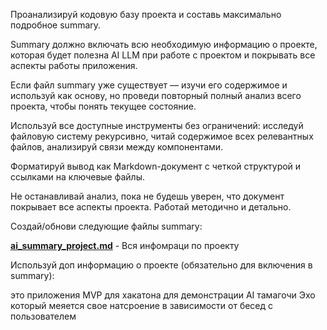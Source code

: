 Проанализируй кодовую базу проекта и составь максимально подробное summary.

Summary должно включать всю необходимую информацию о проекте, которая будет полезна AI LLM при работе с проектом и покрывать все аспекты работы приложения.

Если файл summary уже существует — изучи его содержимое и используй как основу, но проведи повторный полный анализ всего проекта, чтобы понять текущее состояние.

Используй все доступные инструменты без ограничений: исследуй файловую систему рекурсивно, читай содержимое всех релевантных файлов, анализируй связи между компонентами.

Форматируй вывод как Markdown-документ с четкой структурой и ссылками на ключевые файлы.

Не останавливай анализ, пока не будешь уверен, что документ покрывает все аспекты проекта. Работай методично и детально.

Создай/обнови следующие файлы summary:


**[ai_summary_project.md](/ai/ai_summary_project.md)** - Вся инфомраци по проекту


Используй доп информацию о проекте (обязательно для включения в summary):

это приложения MVP для хакатона
для демонстрации
AI тамагочи Эхо
который меяется свое натсроение в зависимости от бесед с пользователем